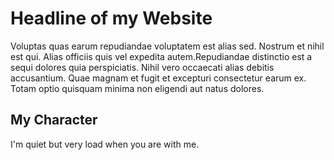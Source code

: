 # Headline of my Website
Voluptas quas earum repudiandae voluptatem est alias sed. Nostrum et nihil est qui. Alias officiis quis vel expedita autem.Repudiandae distinctio est a sequi dolores quia perspiciatis. Nihil vero occaecati alias debitis accusantium. Quae magnam et fugit et excepturi consectetur earum ex. Totam optio quisquam minima non eligendi aut natus dolores.

## My Character
I'm quiet but very load when you are with me.